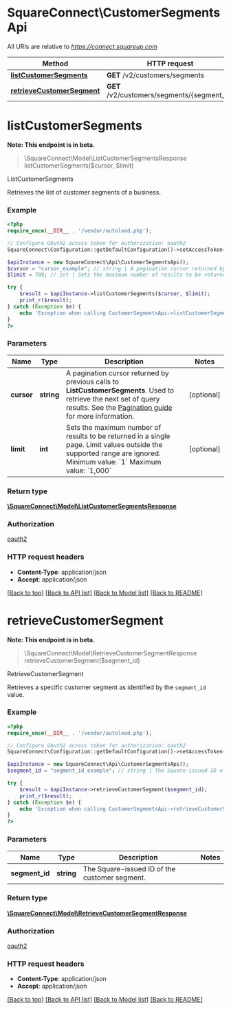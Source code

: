 # SquareConnect\CustomerSegmentsApi

All URIs are relative to *https://connect.squareup.com*

Method | HTTP request | Description
------------- | ------------- | -------------
[**listCustomerSegments**](CustomerSegmentsApi.md#listCustomerSegments) | **GET** /v2/customers/segments | ListCustomerSegments
[**retrieveCustomerSegment**](CustomerSegmentsApi.md#retrieveCustomerSegment) | **GET** /v2/customers/segments/{segment_id} | RetrieveCustomerSegment


# **listCustomerSegments**
**Note: This endpoint is in beta.**
> \SquareConnect\Model\ListCustomerSegmentsResponse listCustomerSegments($cursor, $limit)

ListCustomerSegments

Retrieves the list of customer segments of a business.

### Example
```php
<?php
require_once(__DIR__ . '/vendor/autoload.php');

// Configure OAuth2 access token for authorization: oauth2
SquareConnect\Configuration::getDefaultConfiguration()->setAccessToken('YOUR_ACCESS_TOKEN');

$apiInstance = new SquareConnect\Api\CustomerSegmentsApi();
$cursor = "cursor_example"; // string | A pagination cursor returned by previous calls to __ListCustomerSegments__. Used to retrieve the next set of query results.  See the [Pagination guide](https://developer.squareup.com/docs/docs/working-with-apis/pagination) for more information.
$limit = 789; // int | Sets the maximum number of results to be returned in a single page. Limit values outside the supported range are ignored.  Minimum value: `1` Maximum value: `1,000`

try {
    $result = $apiInstance->listCustomerSegments($cursor, $limit);
    print_r($result);
} catch (Exception $e) {
    echo 'Exception when calling CustomerSegmentsApi->listCustomerSegments: ', $e->getMessage(), PHP_EOL;
}
?>
```

### Parameters

Name | Type | Description  | Notes
------------- | ------------- | ------------- | -------------
 **cursor** | **string**| A pagination cursor returned by previous calls to __ListCustomerSegments__. Used to retrieve the next set of query results.  See the [Pagination guide](https://developer.squareup.com/docs/docs/working-with-apis/pagination) for more information. | [optional]
 **limit** | **int**| Sets the maximum number of results to be returned in a single page. Limit values outside the supported range are ignored.  Minimum value: &#x60;1&#x60; Maximum value: &#x60;1,000&#x60; | [optional]

### Return type

[**\SquareConnect\Model\ListCustomerSegmentsResponse**](../Model/ListCustomerSegmentsResponse.md)

### Authorization

[oauth2](../../README.md#oauth2)

### HTTP request headers

 - **Content-Type**: application/json
 - **Accept**: application/json

[[Back to top]](#) [[Back to API list]](../../README.md#documentation-for-api-endpoints) [[Back to Model list]](../../README.md#documentation-for-models) [[Back to README]](../../README.md)

# **retrieveCustomerSegment**
**Note: This endpoint is in beta.**
> \SquareConnect\Model\RetrieveCustomerSegmentResponse retrieveCustomerSegment($segment_id)

RetrieveCustomerSegment

Retrieves a specific customer segment as identified by the `segment_id` value.

### Example
```php
<?php
require_once(__DIR__ . '/vendor/autoload.php');

// Configure OAuth2 access token for authorization: oauth2
SquareConnect\Configuration::getDefaultConfiguration()->setAccessToken('YOUR_ACCESS_TOKEN');

$apiInstance = new SquareConnect\Api\CustomerSegmentsApi();
$segment_id = "segment_id_example"; // string | The Square-issued ID of the customer segment.

try {
    $result = $apiInstance->retrieveCustomerSegment($segment_id);
    print_r($result);
} catch (Exception $e) {
    echo 'Exception when calling CustomerSegmentsApi->retrieveCustomerSegment: ', $e->getMessage(), PHP_EOL;
}
?>
```

### Parameters

Name | Type | Description  | Notes
------------- | ------------- | ------------- | -------------
 **segment_id** | **string**| The Square-issued ID of the customer segment. |

### Return type

[**\SquareConnect\Model\RetrieveCustomerSegmentResponse**](../Model/RetrieveCustomerSegmentResponse.md)

### Authorization

[oauth2](../../README.md#oauth2)

### HTTP request headers

 - **Content-Type**: application/json
 - **Accept**: application/json

[[Back to top]](#) [[Back to API list]](../../README.md#documentation-for-api-endpoints) [[Back to Model list]](../../README.md#documentation-for-models) [[Back to README]](../../README.md)

